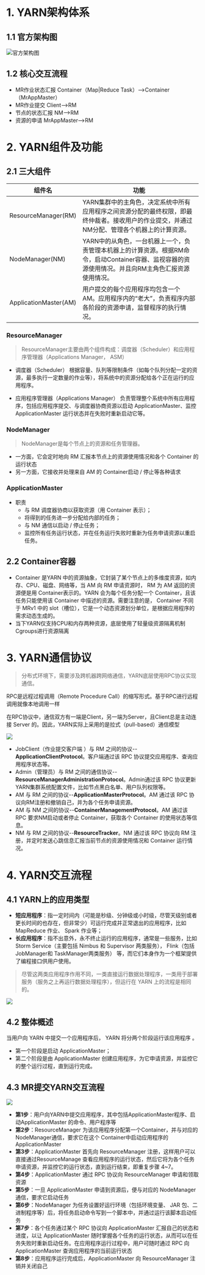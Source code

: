 # 1. YARN架构体系

## 1.1 官方架构图

![官方架构图](imgs/1.png)

## 1.2 核心交互流程

* MR作业状态汇报  Container（Map|Reduce Task）-->Container（MrAppMaster）
* MR作业提交  Client-->RM
* 节点的状态汇报  NM-->RM
* 资源的申请  MrAppMaster-->RM

# 2. YARN组件及功能

## 2.1 三大组件

| 组件名                | 功能                                                         |
| --------------------- | ------------------------------------------------------------ |
| ResourceManager(RM)   | YARN集群中的主角色，决定系统中所有应用程序之间资源分配的最终权限，即最终仲裁者。接收用户的作业提交，并通过NM分配、管理各个机器上的计算资源。 |
| NodeManager(NM)       | YARN中的从角色，一台机器上一个，负责管理本机器上的计算资源。根据RM命令，启动Container容器、监视容器的资源使用情况。并且向RM主角色汇报资源使用情况。 |
| ApplicationMaster(AM) | 用户提交的每个应用程序均包含一个AM。应用程序内的“老大”，负责程序内部各阶段的资源申请，监督程序的执行情况。 |

### ResourceManager

> ResourceManager主要由两个组件构成：调度器（Scheduler）和应用程序管理器（Applications Manager， ASM）

* 调度器（Scheduler）
  根据容量、队列等限制条件（如每个队列分配一定的资源，最多执行一定数量的作业等），将系统中的资源分配给各个正在运行的应用程序。
  
* 应用程序管理器（Applications Manager）
  负责管理整个系统中所有应用程序，包括应用程序提交、与调度器协商资源以启动 ApplicationMaster、监控 ApplicationMaster 运行状态并在失败时重新启动它等。

### NodeManager

> NodeManager是每个节点上的资源和任务管理器。

* 一方面，它会定时地向 RM 汇报本节点上的资源使用情况和各个 Container 的运行状态
* 另一方面，它接收并处理来自 AM 的 Container启动 / 停止等各种请求

### ApplicationMaster

* 职责
  * 与 RM 调度器协商以获取资源（用 Container 表示）；
  * 将得到的任务进一步分配给内部的任务；
  * 与 NM 通信以启动 / 停止任务；
  * 监控所有任务运行状态，并在任务运行失败时重新为任务申请资源以重启任务。

## 2.2 Container容器
* Container 是YARN 中的资源抽象，它封装了某个节点上的多维度资源，如内存、CPU、磁盘、网络等，当 AM 向 RM 申请资源时， RM 为 AM 返回的资源便是用 Container表示的。YARN 会为每个任务分配一个 Container，且该任务只能使用该 Container 中描述的资源。需要注意的是， Container 不同于 MRv1 中的 slot（槽位），它是一个动态资源划分单位，是根据应用程序的需求动态生成的。
* 当下YARN仅支持CPU和内存两种资源，底层使用了轻量级资源隔离机制Cgroups进行资源隔离 

# 3. YARN通信协议

> 分布式环境下，需要涉及跨机器跨网络通信，YARN底层使用RPC协议实现通信。

RPC是远程过程调用（Remote Procedure Call）的缩写形式。基于RPC进行远程调用就像本地调用一样

在RPC协议中，通信双方有一端是Client，另一端为Server，且Client总是主动连接 Server 的。因此，YARN实际上采用的是拉式（pull-based）通信模型

![](imgs/2.png)

* JobClient（作业提交客户端 ）与 RM 之间的协议--**ApplicationClientProtocol**。客户端通过该 RPC 协议提交应用程序、查询应用程序状态等。
* Admin（管理员）与 RM 之间的通信协议--**ResourceManagerAdministrationProtocol**。Admin通过该 RPC 协议更新YARN集群系统配置文件，比如节点黑白名单、用户队列权限等。
* AM 与 RM 之间的协议--**ApplicationMasterProtocol**。AM 通过该 RPC 协议向RM注册和撤销自己，并为各个任务申请资源。
* AM 与 NM 之间的协议--**ContainerManagementProtocol**。AM 通过该 RPC 要求NM启动或者停止 Container，获取各个 Container 的使用状态等信息。
* NM 与 RM 之间的协议--**ResourceTracker**。NM 通过该 RPC 协议向 RM 注册，并定时发送心跳信息汇报当前节点的资源使用情况和 Container 运行情况。

# 4. YARN交互流程

## 4.1 YARN上的应用类型

* **短应用程序**：指一定时间内（可能是秒级、分钟级或小时级，尽管天级别或者更长时间的也存在，但非常少）可运行完成并正常退出的应用程序，比如 MapReduce 作业、 Spark 作业等；
* **长应用程序**：指不出意外，永不终止运行的应用程序，通常是一些服务，比如 Storm Service（主要包括 Nimbus 和 Supervisor 两类服务）， Flink（包括 JobManager和 TaskManager两类服务） 等，而它们本身作为一个框架提供了编程接口供用户使用。

> 尽管这两类应用程序作用不同，一类直接运行数据处理程序，一类用于部署服务（服务之上再运行数据处理程序），但运行在 YARN 上的流程是相同的。

![](imgs/3.png)

## 4.2 整体概述

当用户向 YARN 中提交一个应用程序后， YARN 将分两个阶段运行该应用程序 。

* 第一个阶段是启动 ApplicationMaster；
* 第二个阶段是由 ApplicationMaster 创建应用程序，为它申请资源，并监控它的整个运行过程，直到运行完成。 

## 4.3 MR提交YARN交互流程

![](imgs/4.png)

* **第1步**：用户向YARN中提交应用程序，其中包括ApplicationMaster程序、启动ApplicationMaster 的命令、用户程序等
* **第2步**：ResourceManager 为该应用程序分配第一个Container，并与对应的 NodeManager通信，要求它在这个 Container中启动应用程序的 ApplicationMaster
* **第3步**：ApplicationMaster 首先向 ResourceManager 注册，这样用户可以直接通过ResourceManage 查看应用程序的运行状态，然后它将为各个任务申请资源，并监控它的运行状态，直到运行结束，即重复步骤 4~7。
* **第4步**：ApplicationMaster 通过 RPC 协议向 ResourceManager 申请和领取资源
* **第5步**：一旦 ApplicationMaster 申请到资源后，便与对应的 NodeManager 通信，要求它启动任务
* **第6步**：NodeManager 为任务设置好运行环境（包括环境变量、 JAR 包、二进制程序等）后，将任务启动命令写到一个脚本中，并通过运行该脚本启动任务
* **第7步**：各个任务通过某个 RPC 协议向 ApplicationMaster 汇报自己的状态和进度，以让 ApplicationMaster 随时掌握各个任务的运行状态，从而可以在任务失败时重新启动任务。在应用程序运行过程中，用户可随时通过 RPC 向 ApplicationMaster 查询应用程序的当前运行状态
* **第8步**：应用程序运行完成后，ApplicationMaster 向 ResourceManager 注销并关闭自己

